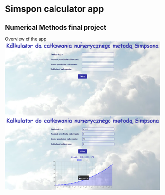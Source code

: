 # Simspon calculator app
## Numerical Methods final project

Overview of the app
<img src="img/app.png">
<img src="img/app2.png">
